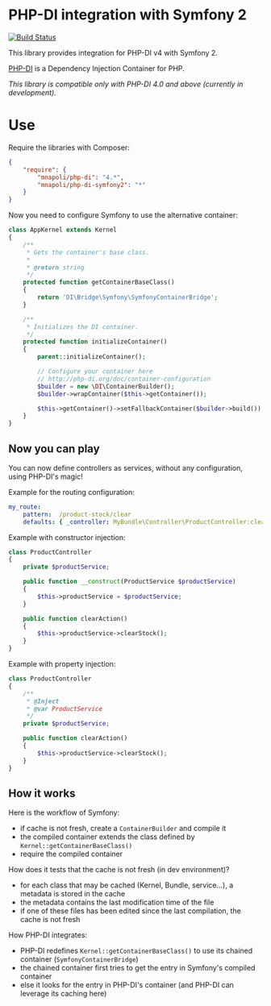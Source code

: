 # PHP-DI integration with Symfony 2

[![Build Status](https://travis-ci.org/mnapoli/PHP-DI-Symfony2.png?branch=master)](https://travis-ci.org/mnapoli/PHP-DI-Symfony2)

This library provides integration for PHP-DI v4 with Symfony 2.

[PHP-DI](php-di.org) is a Dependency Injection Container for PHP.

*This library is compatible only with PHP-DI 4.0 and above (currently in development).*

# Use

Require the libraries with Composer:

```json
{
    "require": {
        "mnapoli/php-di": "4.*",
        "mnapoli/php-di-symfony2": "*"
    }
}
```

Now you need to configure Symfony to use the alternative container:

```php
class AppKernel extends Kernel
{
    /**
     * Gets the container's base class.
     *
     * @return string
     */
    protected function getContainerBaseClass()
    {
        return 'DI\Bridge\Symfony\SymfonyContainerBridge';
    }

    /**
     * Initializes the DI container.
     */
    protected function initializeContainer()
    {
        parent::initializeContainer();

        // Configure your container here
        // http://php-di.org/doc/container-configuration
        $builder = new \DI\ContainerBuilder();
        $builder->wrapContainer($this->getContainer());

        $this->getContainer()->setFallbackContainer($builder->build());
    }
}
```

## Now you can play

You can now define controllers as services, without any configuration, using PHP-DI's magic!

Example for the routing configuration:

```yaml
my_route:
    pattern:  /product-stock/clear
    defaults: { _controller: MyBundle\Controller\ProductController:clearAction }
```

Example with constructor injection:

```php
class ProductController
{
    private $productService;

    public function __construct(ProductService $productService)
    {
        $this->productService = $productService;
    }

    public function clearAction()
    {
        $this->productService->clearStock();
    }
}
```

Example with property injection:

```php
class ProductController
{
    /**
     * @Inject
     * @var ProductService
     */
    private $productService;

    public function clearAction()
    {
        $this->productService->clearStock();
    }
}
```


## How it works

Here is the workflow of Symfony:

- if cache is not fresh, create a `ContainerBuilder` and compile it
- the compiled container extends the class defined by `Kernel::getContainerBaseClass()`
- require the compiled container

How does it tests that the cache is not fresh (in dev environment)?

- for each class that may be cached (Kernel, Bundle, service…), a metadata is stored in the cache
- the metadata contains the last modification time of the file
- if one of these files has been edited since the last compilation, the cache is not fresh

How PHP-DI integrates:

- PHP-DI redefines `Kernel::getContainerBaseClass()` to use its chained container (`SymfonyContainerBridge`)
- the chained container first tries to get the entry in Symfony's compiled container
- else it looks for the entry in PHP-DI's container (and PHP-DI can leverage its caching here)
